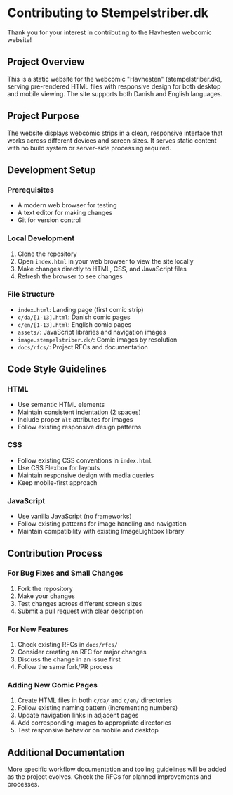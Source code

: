 # Contributing to Stempelstriber.dk

Thank you for your interest in contributing to the Havhesten webcomic website!

## Project Overview

This is a static website for the webcomic "Havhesten" (stempelstriber.dk), serving pre-rendered HTML files with responsive design for both desktop and mobile viewing. The site supports both Danish and English languages.

## Project Purpose

The website displays webcomic strips in a clean, responsive interface that works across different devices and screen sizes. It serves static content with no build system or server-side processing required.

## Development Setup

### Prerequisites
- A modern web browser for testing
- A text editor for making changes
- Git for version control

### Local Development
1. Clone the repository
2. Open `index.html` in your web browser to view the site locally
3. Make changes directly to HTML, CSS, and JavaScript files
4. Refresh the browser to see changes

### File Structure
- `index.html`: Landing page (first comic strip)
- `c/da/[1-13].html`: Danish comic pages
- `c/en/[1-13].html`: English comic pages
- `assets/`: JavaScript libraries and navigation images
- `image.stempelstriber.dk/`: Comic images by resolution
- `docs/rfcs/`: Project RFCs and documentation

## Code Style Guidelines

### HTML
- Use semantic HTML elements
- Maintain consistent indentation (2 spaces)
- Include proper `alt` attributes for images
- Follow existing responsive design patterns

### CSS
- Follow existing CSS conventions in `index.html`
- Use CSS Flexbox for layouts
- Maintain responsive design with media queries
- Keep mobile-first approach

### JavaScript
- Use vanilla JavaScript (no frameworks)
- Follow existing patterns for image handling and navigation
- Maintain compatibility with existing ImageLightbox library

## Contribution Process

### For Bug Fixes and Small Changes
1. Fork the repository
2. Make your changes
3. Test changes across different screen sizes
4. Submit a pull request with clear description

### For New Features
1. Check existing RFCs in `docs/rfcs/` 
2. Consider creating an RFC for major changes
3. Discuss the change in an issue first
4. Follow the same fork/PR process

### Adding New Comic Pages
1. Create HTML files in both `c/da/` and `c/en/` directories
2. Follow existing naming pattern (incrementing numbers)
3. Update navigation links in adjacent pages
4. Add corresponding images to appropriate directories
5. Test responsive behavior on mobile and desktop

## Additional Documentation

More specific workflow documentation and tooling guidelines will be added as the project evolves. Check the RFCs for planned improvements and processes.